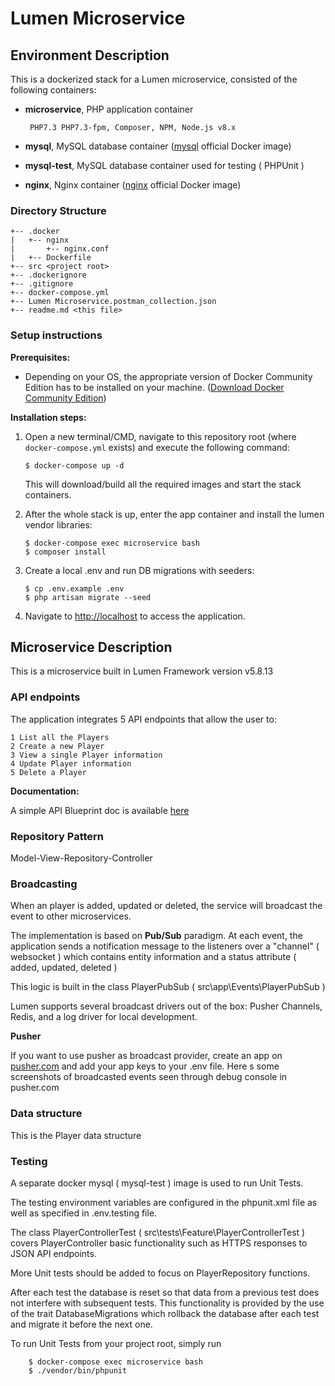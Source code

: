 # Lumen Microservice

## **Environment Description**

This is a dockerized stack for a Lumen microservice, consisted of the following containers:
-  **microservice**, PHP application container

        PHP7.3 PHP7.3-fpm, Composer, NPM, Node.js v8.x
    
-  **mysql**, MySQL database container ([mysql](https://hub.docker.com/_/mysql/) official Docker image)
-  **mysql-test**, MySQL database container used for testing ( PHPUnit )
-  **nginx**, Nginx container ([nginx](https://hub.docker.com/_/nginx/) official Docker image)

### **Directory Structure**
```
+-- .docker
|   +-- nginx
|       +-- nginx.conf
|   +-- Dockerfile
+-- src <project root>
+-- .dockerignore
+-- .gitignore
+-- docker-compose.yml
+-- Lumen Microservice.postman_collection.json
+-- readme.md <this file>
```

### **Setup instructions**

**Prerequisites:** 

* Depending on your OS, the appropriate version of Docker Community Edition has to be installed on your machine.  ([Download Docker Community Edition](https://hub.docker.com/search/?type=edition&offering=community))

**Installation steps:** 

1. Open a new terminal/CMD, navigate to this repository root (where `docker-compose.yml` exists) and execute the following command:

    ```
    $ docker-compose up -d
    ```

    This will download/build all the required images and start the stack containers.

2. After the whole stack is up, enter the app container and install the lumen vendor libraries:

    ```
    $ docker-compose exec microservice bash
    $ composer install
    ```

2. Create a local .env and run DB migrations with seeders:

    ```
    $ cp .env.example .env
    $ php artisan migrate --seed
    ```

3. Navigate to [http://localhost](http://localhost) to access the application.

## **Microservice Description**

This is a microservice built in Lumen Framework version v5.8.13

### **API endpoints**

The application integrates 5 API endpoints that allow the user to:

    1 List all the Players
    2 Create a new Player
    3 View a single Player information
    4 Update Player information
    5 Delete a Player

**Documentation:**

A simple API Blueprint doc is available [here](https://lumenmicroserviceapis.docs.apiary.io/)

### **Repository Pattern**

Model-View-Repository-Controller

### **Broadcasting**

When an player is added, updated or deleted, the service will broadcast the event to other microservices.

The implementation is based on **Pub/Sub** paradigm.
At each event, the application sends a notification message to the listeners over a "channel" ( websocket ) which contains
entity information and a status attribute ( added, updated, deleted )

This logic is built in the class PlayerPubSub ( src\app\Events\PlayerPubSub )

Lumen supports several broadcast drivers out of the box: Pusher Channels, Redis, and a log driver for local development.

**Pusher** 

If you want to use pusher as broadcast provider, create an app on [pusher.com](https://pusher.com/) and add your app keys to your .env file.
Here s some screenshots of broadcasted events seen through debug console in pusher.com

### **Data structure**

This is the Player data structure



### **Testing**
A separate docker mysql ( mysql-test ) image is used to run Unit Tests.

The testing environment variables are configured in the phpunit.xml file as well as specified in .env.testing file.

The class PlayerControllerTest ( src\tests\Feature\PlayerControllerTest ) covers PlayerController basic functionality
such as HTTPS responses to JSON API endpoints.

More Unit tests should be added to focus on PlayerRepository functions.

After each test the database is reset so that data from a previous test does not interfere with subsequent tests.
This functionality is provided by the use of the trait DatabaseMigrations which rollback the database after each test and migrate it before the next one.

To run Unit Tests from your project root, simply run 
```
    $ docker-compose exec microservice bash
    $ ./vendor/bin/phpunit
```